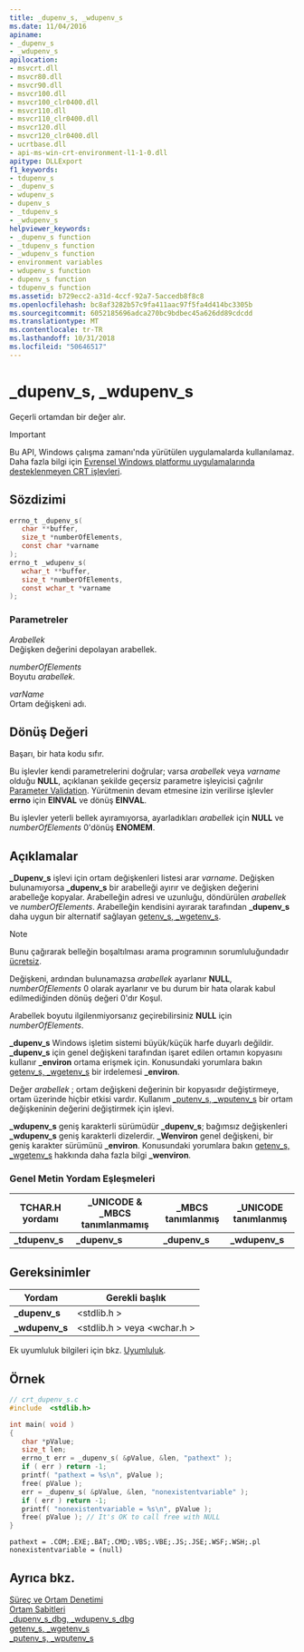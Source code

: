 ```yaml
---
title: _dupenv_s, _wdupenv_s
ms.date: 11/04/2016
apiname:
- _dupenv_s
- _wdupenv_s
apilocation:
- msvcrt.dll
- msvcr80.dll
- msvcr90.dll
- msvcr100.dll
- msvcr100_clr0400.dll
- msvcr110.dll
- msvcr110_clr0400.dll
- msvcr120.dll
- msvcr120_clr0400.dll
- ucrtbase.dll
- api-ms-win-crt-environment-l1-1-0.dll
apitype: DLLExport
f1_keywords:
- tdupenv_s
- _dupenv_s
- wdupenv_s
- dupenv_s
- _tdupenv_s
- _wdupenv_s
helpviewer_keywords:
- _dupenv_s function
- _tdupenv_s function
- _wdupenv_s function
- environment variables
- wdupenv_s function
- dupenv_s function
- tdupenv_s function
ms.assetid: b729ecc2-a31d-4ccf-92a7-5accedb8f8c8
ms.openlocfilehash: bc8af3282b57c9fa411aac97f5fa4d414bc3305b
ms.sourcegitcommit: 6052185696adca270bc9bdbec45a626dd89cdcdd
ms.translationtype: MT
ms.contentlocale: tr-TR
ms.lasthandoff: 10/31/2018
ms.locfileid: "50646517"
---
```

# <a name="dupenvs-wdupenvs"></a>_dupenv_s, _wdupenv_s

Geçerli ortamdan bir değer alır.

> [!IMPORTANT]
> Bu API, Windows çalışma zamanı'nda yürütülen uygulamalarda kullanılamaz. Daha fazla bilgi için [Evrensel Windows platformu uygulamalarında desteklenmeyen CRT işlevleri](../../cppcx/crt-functions-not-supported-in-universal-windows-platform-apps.md).

## <a name="syntax"></a>Sözdizimi

```C
errno_t _dupenv_s(
   char **buffer,
   size_t *numberOfElements,
   const char *varname
);
errno_t _wdupenv_s(
   wchar_t **buffer,
   size_t *numberOfElements,
   const wchar_t *varname
);
```

### <a name="parameters"></a>Parametreler

*Arabellek*<br/>
Değişken değerini depolayan arabellek.

*numberOfElements*<br/>
Boyutu *arabellek*.

*varName*<br/>
Ortam değişkeni adı.

## <a name="return-value"></a>Dönüş Değeri

Başarı, bir hata kodu sıfır.

Bu işlevler kendi parametrelerini doğrular; varsa *arabellek* veya *varname* olduğu **NULL**, açıklanan şekilde geçersiz parametre işleyicisi çağrılır [Parameter Validation](../../c-runtime-library/parameter-validation.md). Yürütmenin devam etmesine izin verilirse işlevler **errno** için **EINVAL** ve dönüş **EINVAL**.

Bu işlevler yeterli bellek ayıramıyorsa, ayarladıkları *arabellek* için **NULL** ve *numberOfElements* 0'dönüş **ENOMEM**.

## <a name="remarks"></a>Açıklamalar

**_Dupenv_s** işlevi için ortam değişkenleri listesi arar *varname*. Değişken bulunamıyorsa **_dupenv_s** bir arabelleği ayırır ve değişken değerini arabelleğe kopyalar. Arabelleğin adresi ve uzunluğu, döndürülen *arabellek* ve *numberOfElements*. Arabelleğin kendisini ayırarak tarafından **_dupenv_s** daha uygun bir alternatif sağlayan [getenv_s, _wgetenv_s](getenv-s-wgetenv-s.md).

> [!NOTE]
> Bunu çağırarak belleğin boşaltılması arama programının sorumluluğundadır [ücretsiz](free.md).

Değişkeni, ardından bulunamazsa *arabellek* ayarlanır **NULL**, *numberOfElements* 0 olarak ayarlanır ve bu durum bir hata olarak kabul edilmediğinden dönüş değeri 0'dır Koşul.

Arabellek boyutu ilgilenmiyorsanız geçirebilirsiniz **NULL** için *numberOfElements*.

**_dupenv_s** Windows işletim sistemi büyük/küçük harfe duyarlı değildir. **_dupenv_s** için genel değişkeni tarafından işaret edilen ortamın kopyasını kullanır **_environ** ortama erişmek için. Konusundaki yorumlara bakın [getenv_s, _wgetenv_s](getenv-s-wgetenv-s.md) bir irdelemesi **_environ**.

Değer *arabellek* ; ortam değişkeni değerinin bir kopyasıdır değiştirmeye, ortam üzerinde hiçbir etkisi vardır. Kullanım [_putenv_s, _wputenv_s](putenv-s-wputenv-s.md) bir ortam değişkeninin değerini değiştirmek için işlevi.

**_wdupenv_s** geniş karakterli sürümüdür **_dupenv_s**; bağımsız değişkenleri **_wdupenv_s** geniş karakterli dizelerdir. **_Wenviron** genel değişkeni, bir geniş karakter sürümünü **_environ**. Konusundaki yorumlara bakın [getenv_s, _wgetenv_s](getenv-s-wgetenv-s.md) hakkında daha fazla bilgi **_wenviron**.

### <a name="generic-text-routine-mappings"></a>Genel Metin Yordam Eşleşmeleri

|TCHAR.H yordamı|_UNICODE & _MBCS tanımlanmamış|_MBCS tanımlanmış|_UNICODE tanımlanmış|
|---------------------|------------------------------------|--------------------|-----------------------|
|**_tdupenv_s**|**_dupenv_s**|**_dupenv_s**|**_wdupenv_s**|

## <a name="requirements"></a>Gereksinimler

|Yordam|Gerekli başlık|
|-------------|---------------------|
|**_dupenv_s**|\<stdlib.h >|
|**_wdupenv_s**|\<stdlib.h > veya \<wchar.h >|

Ek uyumluluk bilgileri için bkz. [Uyumluluk](../../c-runtime-library/compatibility.md).

## <a name="example"></a>Örnek

```C
// crt_dupenv_s.c
#include  <stdlib.h>

int main( void )
{
   char *pValue;
   size_t len;
   errno_t err = _dupenv_s( &pValue, &len, "pathext" );
   if ( err ) return -1;
   printf( "pathext = %s\n", pValue );
   free( pValue );
   err = _dupenv_s( &pValue, &len, "nonexistentvariable" );
   if ( err ) return -1;
   printf( "nonexistentvariable = %s\n", pValue );
   free( pValue ); // It's OK to call free with NULL
}
```

```Output
pathext = .COM;.EXE;.BAT;.CMD;.VBS;.VBE;.JS;.JSE;.WSF;.WSH;.pl
nonexistentvariable = (null)
```

## <a name="see-also"></a>Ayrıca bkz.

[Süreç ve Ortam Denetimi](../../c-runtime-library/process-and-environment-control.md)<br/>
[Ortam Sabitleri](../../c-runtime-library/environmental-constants.md)<br/>
[_dupenv_s_dbg, _wdupenv_s_dbg](dupenv-s-dbg-wdupenv-s-dbg.md)<br/>
[getenv_s, _wgetenv_s](getenv-s-wgetenv-s.md)<br/>
[_putenv_s, _wputenv_s](putenv-s-wputenv-s.md)<br/>
